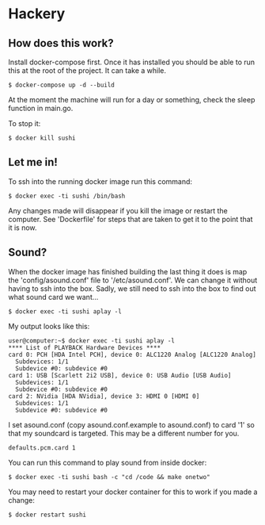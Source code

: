 # Hackery

## How does this work?

Install docker-compose first. Once it has installed you should be able to run this at the root of the project. It can take a while.

```
$ docker-compose up -d --build
```

At the moment the machine will run for a day or something, check the sleep function in main.go.

To stop it:

```
$ docker kill sushi
```

## Let me in!

To ssh into the running docker image run this command:

```
$ docker exec -ti sushi /bin/bash
```

Any changes made will disappear if you kill the image or restart the computer. See 'Dockerfile' for steps that are taken to get it to the point that it is now.

## Sound?

When the docker image has finished building the last thing it does is map the 'config/asound.conf' file to '/etc/asound.conf'. We can change it without having to ssh into the box. Sadly, we still need to ssh into the box to find out what sound card we want...

```
$ docker exec -ti sushi aplay -l
```

My output looks like this:

```
user@computer:~$ docker exec -ti sushi aplay -l
**** List of PLAYBACK Hardware Devices ****
card 0: PCH [HDA Intel PCH], device 0: ALC1220 Analog [ALC1220 Analog]
  Subdevices: 1/1
  Subdevice #0: subdevice #0
card 1: USB [Scarlett 2i2 USB], device 0: USB Audio [USB Audio]
  Subdevices: 1/1
  Subdevice #0: subdevice #0
card 2: NVidia [HDA NVidia], device 3: HDMI 0 [HDMI 0]
  Subdevices: 1/1
  Subdevice #0: subdevice #0
```

I set asound.conf (copy asound.conf.example to asound.conf) to card '1' so that my soundcard is targeted. This may be a different number for you.

```
defaults.pcm.card 1
```

You can run this command to play sound from inside docker:

```
$ docker exec -ti sushi bash -c "cd /code && make onetwo"
```

You may need to restart your docker container for this to work if you made a change:

```
$ docker restart sushi
```
